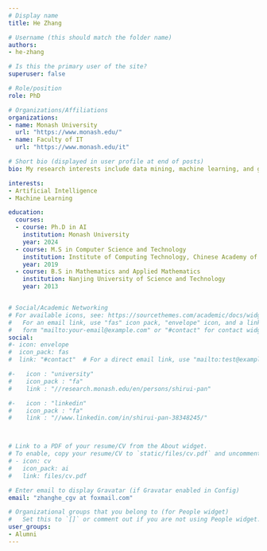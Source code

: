 ```yaml
---
# Display name
title: He Zhang

# Username (this should match the folder name)
authors:
- he-zhang

# Is this the primary user of the site?
superuser: false

# Role/position
role: PhD 

# Organizations/Affiliations
organizations:
- name: Monash University
  url: "https://www.monash.edu/"
- name: Faculty of IT
  url: "https://www.monash.edu/it"

# Short bio (displayed in user profile at end of posts)
bio: My research interests include data mining, machine learning, and graph analysis.

interests:
- Artificial Intelligence
- Machine Learning

education:
  courses:
  - course: Ph.D in AI
    institution: Monash University
    year: 2024
  - course: M.S in Computer Science and Technology
    institution: Institute of Computing Technology, Chinese Academy of Sciences
    year: 2019
  - course: B.S in Mathematics and Applied Mathematics
    institution: Nanjing University of Science and Technology
    year: 2013


# Social/Academic Networking
# For available icons, see: https://sourcethemes.com/academic/docs/widgets/#icons
#   For an email link, use "fas" icon pack, "envelope" icon, and a link in the
#   form "mailto:your-email@example.com" or "#contact" for contact widget.
social:
#- icon: envelope
#  icon_pack: fas
#  link: "#contact"  # For a direct email link, use "mailto:test@example.org".

#-   icon : "university"
#    icon_pack : "fa"
#    link : "//research.monash.edu/en/persons/shirui-pan"

#-   icon : "linkedin"
#    icon_pack : "fa"
#    link : "//www.linkedin.com/in/shirui-pan-38348245/"



# Link to a PDF of your resume/CV from the About widget.
# To enable, copy your resume/CV to `static/files/cv.pdf` and uncomment the lines below.  
# - icon: cv
#   icon_pack: ai
#   link: files/cv.pdf

# Enter email to display Gravatar (if Gravatar enabled in Config)
email: "zhanghe_cgv at foxmail.com"

# Organizational groups that you belong to (for People widget)
#   Set this to `[]` or comment out if you are not using People widget.  
user_groups:
- Alumni
---
```

